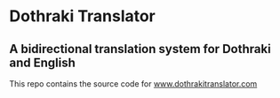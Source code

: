 # Dothraki Translator
## A bidirectional translation system for Dothraki and English

This repo contains the source code for www.dothrakitranslator.com

